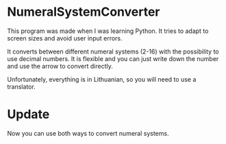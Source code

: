 # NumeralSystemConverter

This program was made when I was learning Python. It tries to adapt to screen sizes and avoid user input errors.

It converts between different numeral systems (2-16) with the possibility to use decimal numbers. It is flexible and you can just write down the number and use the arrow to convert directly.

Unfortunately, everything is in Lithuanian, so you will need to use a translator.

# Update

Now you can use both ways to convert numeral systems.
